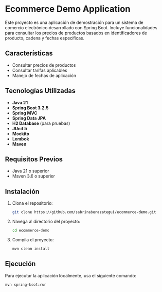 # Ecommerce Demo Application

Este proyecto es una aplicación de demostración para un sistema de comercio electrónico desarrollado con Spring Boot. Incluye funcionalidades para consultar los precios de productos basados en identificadores de producto, cadena y fechas específicas.

## Características

- Consultar precios de productos
- Consultar tarifas aplicables
- Manejo de fechas de aplicación

## Tecnologías Utilizadas

- **Java 21**
- **Spring Boot 3.2.5**
- **Spring MVC**
- **Spring Data JPA**
- **H2 Database** (para pruebas)
- **JUnit 5**
- **Mockito**
- **Lombok**
- **Maven**

## Requisitos Previos

- Java 21 o superior
- Maven 3.6 o superior

## Instalación

1. Clona el repositorio:
    ```sh
    git clone https://github.com/sabrinaberazategui/ecommerce-demo.git
    ```
2. Navega al directorio del proyecto:
    ```sh
    cd ecommerce-demo
    ```

3. Compila el proyecto:
    ```sh
    mvn clean install
    ```

## Ejecución

Para ejecutar la aplicación localmente, usa el siguiente comando:
```sh
mvn spring-boot:run

